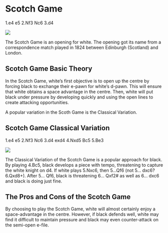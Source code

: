 ---
---

# Scotch Game

1.e4 e5 2.Nf3 Nc6 3.d4

![](https://chessfox.com/wp-content/uploads/2020/03/Scotch-Game.png)

The Scotch Game is an opening for white. The opening got its name from a correspondence match played in 1824 between Edinburgh (Scotland) and London.

## Scotch Game Basic Theory

In the Scotch Game, white’s first objective is to open up the centre by forcing black to exchange their e-pawn for white’s d-pawn. This will ensure that white obtains a space advantage in the centre. Then, white will put black under pressure by developing quickly and using the open lines to create attacking opportunities.

A popular variation in the Scoth Game is the Classical Variation.

## Scotch Game Classical Variation

1.e4 e5 2.Nf3 Nc6 3.d4 exd4 4.Nxd5 Bc5 5.Be3

![](https://chessfox.com/wp-content/uploads/2020/03/Scotch-Game-Classical-Variation.png)

The Classical Variation of the Scotch Game is a popular approach for black. By playing 4.Bc5, black develops a piece with tempo, threatening to capture the white knight on d4. If white plays 5.Nxc6, then 5…Qf6 (not 5… dxc6? 6.Qxd8+). After 5… Qf6, black is threatening 6… Qxf2# as well as 6… dxc6 and black is doing just fine.

## The Pros and Cons of the Scotch Game

By choosing to play the Scotch Game, white will almost certainly enjoy a space-advantage in the centre. However, if black defends well, white may find it difficult to maintain pressure and black may even counter-attack on the semi-open e-file.
